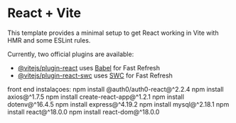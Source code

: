 # React + Vite

This template provides a minimal setup to get React working in Vite with HMR and some ESLint rules.

Currently, two official plugins are available:

- [@vitejs/plugin-react](https://github.com/vitejs/vite-plugin-react/blob/main/packages/plugin-react/README.md) uses [Babel](https://babeljs.io/) for Fast Refresh
- [@vitejs/plugin-react-swc](https://github.com/vitejs/vite-plugin-react-swc) uses [SWC](https://swc.rs/) for Fast Refresh





front end instalaçoes: 
npm install @auth0/auth0-react@^2.2.4
npm install axios@^1.7.5
npm install create-react-app@^1.2.1
npm install dotenv@^16.4.5
npm install express@^4.19.2
npm install mysql@^2.18.1
npm install react@^18.0.0
npm install react-dom@^18.0.0



















